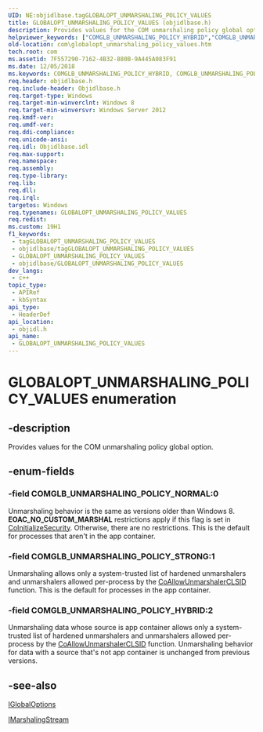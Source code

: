 ```yaml
---
UID: NE:objidlbase.tagGLOBALOPT_UNMARSHALING_POLICY_VALUES
title: GLOBALOPT_UNMARSHALING_POLICY_VALUES (objidlbase.h)
description: Provides values for the COM unmarshaling policy global option.
helpviewer_keywords: ["COMGLB_UNMARSHALING_POLICY_HYBRID","COMGLB_UNMARSHALING_POLICY_NORMAL","COMGLB_UNMARSHALING_POLICY_STRONG","GLOBALOPT_UNMARSHALING_POLICY_VALUES","GLOBALOPT_UNMARSHALING_POLICY_VALUES enumeration [COM]","com.globalopt_unmarshaling_policy_values","objidl/COMGLB_UNMARSHALING_POLICY_HYBRID","objidl/COMGLB_UNMARSHALING_POLICY_NORMAL","objidl/COMGLB_UNMARSHALING_POLICY_STRONG","objidl/GLOBALOPT_UNMARSHALING_POLICY_VALUES"]
old-location: com\globalopt_unmarshaling_policy_values.htm
tech.root: com
ms.assetid: 7F557290-7162-4B32-880B-9A445A083F91
ms.date: 12/05/2018
ms.keywords: COMGLB_UNMARSHALING_POLICY_HYBRID, COMGLB_UNMARSHALING_POLICY_NORMAL, COMGLB_UNMARSHALING_POLICY_STRONG, GLOBALOPT_UNMARSHALING_POLICY_VALUES, GLOBALOPT_UNMARSHALING_POLICY_VALUES enumeration [COM], com.globalopt_unmarshaling_policy_values, objidl/COMGLB_UNMARSHALING_POLICY_HYBRID, objidl/COMGLB_UNMARSHALING_POLICY_NORMAL, objidl/COMGLB_UNMARSHALING_POLICY_STRONG, objidl/GLOBALOPT_UNMARSHALING_POLICY_VALUES
req.header: objidlbase.h
req.include-header: Objidlbase.h
req.target-type: Windows
req.target-min-winverclnt: Windows 8
req.target-min-winversvr: Windows Server 2012
req.kmdf-ver: 
req.umdf-ver: 
req.ddi-compliance: 
req.unicode-ansi: 
req.idl: Objidlbase.idl
req.max-support: 
req.namespace: 
req.assembly: 
req.type-library: 
req.lib: 
req.dll: 
req.irql: 
targetos: Windows
req.typenames: GLOBALOPT_UNMARSHALING_POLICY_VALUES
req.redist: 
ms.custom: 19H1
f1_keywords:
 - tagGLOBALOPT_UNMARSHALING_POLICY_VALUES
 - objidlbase/tagGLOBALOPT_UNMARSHALING_POLICY_VALUES
 - GLOBALOPT_UNMARSHALING_POLICY_VALUES
 - objidlbase/GLOBALOPT_UNMARSHALING_POLICY_VALUES
dev_langs:
 - c++
topic_type:
 - APIRef
 - kbSyntax
api_type:
 - HeaderDef
api_location:
 - objidl.h
api_name:
 - GLOBALOPT_UNMARSHALING_POLICY_VALUES
---
```


# GLOBALOPT_UNMARSHALING_POLICY_VALUES enumeration


## -description

Provides values for the COM unmarshaling policy global option.

## -enum-fields

### -field COMGLB_UNMARSHALING_POLICY_NORMAL:0

Unmarshaling behavior is the same as versions older than Windows 8. <b>EOAC_NO_CUSTOM_MARSHAL</b> restrictions apply if this flag is set in <a href="/windows/desktop/api/combaseapi/nf-combaseapi-coinitializesecurity">CoInitializeSecurity</a>. Otherwise, there are no restrictions. This is the default for processes that aren't in the app container.

### -field COMGLB_UNMARSHALING_POLICY_STRONG:1

Unmarshaling allows only a system-trusted list of hardened unmarshalers and unmarshalers allowed per-process by the <a href="/windows/desktop/api/combaseapi/nf-combaseapi-coallowunmarshalerclsid">CoAllowUnmarshalerCLSID</a> function. This is the default for processes in the app container.

### -field COMGLB_UNMARSHALING_POLICY_HYBRID:2

Unmarshaling data whose source is app container allows only a system-trusted list of hardened unmarshalers and unmarshalers allowed per-process by the <a href="/windows/desktop/api/combaseapi/nf-combaseapi-coallowunmarshalerclsid">CoAllowUnmarshalerCLSID</a> function. Unmarshaling behavior for data with a source that's not app container is unchanged from previous versions.

## -see-also

<a href="/windows/desktop/api/objidl/nn-objidl-iglobaloptions">IGlobalOptions</a>



<a href="/windows/desktop/api/objidl/nn-objidl-imarshalingstream">IMarshalingStream</a>
